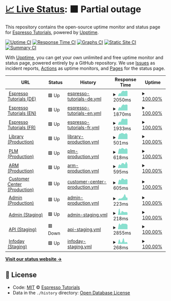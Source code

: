 # [📈 Live Status](https://espressotutorials.github.io/et-status): <!--live status--> **🟧 Partial outage**

This repository contains the open-source uptime monitor and status page for [Espresso Tutorials](https://espresso-tutorials.de), powered by [Upptime](https://github.com/upptime/upptime).

[![Uptime CI](https://github.com/koj-co/upptime/workflows/Uptime%20CI/badge.svg)](https://github.com/koj-co/upptime/actions?query=workflow%3A%22Uptime+CI%22)
[![Response Time CI](https://github.com/koj-co/upptime/workflows/Response%20Time%20CI/badge.svg)](https://github.com/koj-co/upptime/actions?query=workflow%3A%22Response+Time+CI%22)
[![Graphs CI](https://github.com/koj-co/upptime/workflows/Graphs%20CI/badge.svg)](https://github.com/koj-co/upptime/actions?query=workflow%3A%22Graphs+CI%22)
[![Static Site CI](https://github.com/koj-co/upptime/workflows/Static%20Site%20CI/badge.svg)](https://github.com/koj-co/upptime/actions?query=workflow%3A%22Static+Site+CI%22)
[![Summary CI](https://github.com/koj-co/upptime/workflows/Summary%20CI/badge.svg)](https://github.com/koj-co/upptime/actions?query=workflow%3A%22Summary+CI%22)

With [Upptime](https://upptime.js.org), you can get your own unlimited and free uptime monitor and status page, powered entirely by a GitHub repository. We use [Issues](https://github.com/espressotutorials/et-status/issues) as incident reports, [Actions](https://github.com/espressotutorials/et-status/actions) as uptime monitors, and [Pages](https://espressotutorials.github.io/et-status) for the status page.

<!--start: status pages-->
<!-- This summary is generated by Upptime (https://github.com/upptime/upptime) -->
<!-- Do not edit this manually, your changes will be overwritten -->
<!-- prettier-ignore -->
| URL | Status | History | Response Time | Uptime |
| --- | ------ | ------- | ------------- | ------ |
| <img alt="" src="https://favicons.githubusercontent.com/www.espresso-tutorials.de" height="13"> [Espresso Tutorials (DE)](https://www.espresso-tutorials.de) | 🟩 Up | [espresso-tutorials-de.yml](https://github.com/espressotutorials/et-status/commits/HEAD/history/espresso-tutorials-de.yml) | <details><summary><img alt="Response time graph" src="./graphs/espresso-tutorials-de/response-time-week.png" height="20"> 2050ms</summary><br><a href="https://espressotutorials.github.io/et-status/history/espresso-tutorials-de"><img alt="Response time 1453" src="https://img.shields.io/endpoint?url=https%3A%2F%2Fraw.githubusercontent.com%2Fespressotutorials%2Fet-status%2FHEAD%2Fapi%2Fespresso-tutorials-de%2Fresponse-time.json"></a><br><a href="https://espressotutorials.github.io/et-status/history/espresso-tutorials-de"><img alt="24-hour response time 2311" src="https://img.shields.io/endpoint?url=https%3A%2F%2Fraw.githubusercontent.com%2Fespressotutorials%2Fet-status%2FHEAD%2Fapi%2Fespresso-tutorials-de%2Fresponse-time-day.json"></a><br><a href="https://espressotutorials.github.io/et-status/history/espresso-tutorials-de"><img alt="7-day response time 2050" src="https://img.shields.io/endpoint?url=https%3A%2F%2Fraw.githubusercontent.com%2Fespressotutorials%2Fet-status%2FHEAD%2Fapi%2Fespresso-tutorials-de%2Fresponse-time-week.json"></a><br><a href="https://espressotutorials.github.io/et-status/history/espresso-tutorials-de"><img alt="30-day response time 1537" src="https://img.shields.io/endpoint?url=https%3A%2F%2Fraw.githubusercontent.com%2Fespressotutorials%2Fet-status%2FHEAD%2Fapi%2Fespresso-tutorials-de%2Fresponse-time-month.json"></a><br><a href="https://espressotutorials.github.io/et-status/history/espresso-tutorials-de"><img alt="1-year response time 1453" src="https://img.shields.io/endpoint?url=https%3A%2F%2Fraw.githubusercontent.com%2Fespressotutorials%2Fet-status%2FHEAD%2Fapi%2Fespresso-tutorials-de%2Fresponse-time-year.json"></a></details> | <details><summary><a href="https://espressotutorials.github.io/et-status/history/espresso-tutorials-de">100.00%</a></summary><a href="https://espressotutorials.github.io/et-status/history/espresso-tutorials-de"><img alt="All-time uptime 100.00%" src="https://img.shields.io/endpoint?url=https%3A%2F%2Fraw.githubusercontent.com%2Fespressotutorials%2Fet-status%2FHEAD%2Fapi%2Fespresso-tutorials-de%2Fuptime.json"></a><br><a href="https://espressotutorials.github.io/et-status/history/espresso-tutorials-de"><img alt="24-hour uptime 100.00%" src="https://img.shields.io/endpoint?url=https%3A%2F%2Fraw.githubusercontent.com%2Fespressotutorials%2Fet-status%2FHEAD%2Fapi%2Fespresso-tutorials-de%2Fuptime-day.json"></a><br><a href="https://espressotutorials.github.io/et-status/history/espresso-tutorials-de"><img alt="7-day uptime 100.00%" src="https://img.shields.io/endpoint?url=https%3A%2F%2Fraw.githubusercontent.com%2Fespressotutorials%2Fet-status%2FHEAD%2Fapi%2Fespresso-tutorials-de%2Fuptime-week.json"></a><br><a href="https://espressotutorials.github.io/et-status/history/espresso-tutorials-de"><img alt="30-day uptime 100.00%" src="https://img.shields.io/endpoint?url=https%3A%2F%2Fraw.githubusercontent.com%2Fespressotutorials%2Fet-status%2FHEAD%2Fapi%2Fespresso-tutorials-de%2Fuptime-month.json"></a><br><a href="https://espressotutorials.github.io/et-status/history/espresso-tutorials-de"><img alt="1-year uptime 100.00%" src="https://img.shields.io/endpoint?url=https%3A%2F%2Fraw.githubusercontent.com%2Fespressotutorials%2Fet-status%2FHEAD%2Fapi%2Fespresso-tutorials-de%2Fuptime-year.json"></a></details>
| <img alt="" src="https://favicons.githubusercontent.com/www.espresso-tutorials.com" height="13"> [Espresso Tutorials (EN)](https://www.espresso-tutorials.com) | 🟩 Up | [espresso-tutorials-en.yml](https://github.com/espressotutorials/et-status/commits/HEAD/history/espresso-tutorials-en.yml) | <details><summary><img alt="Response time graph" src="./graphs/espresso-tutorials-en/response-time-week.png" height="20"> 1870ms</summary><br><a href="https://espressotutorials.github.io/et-status/history/espresso-tutorials-en"><img alt="Response time 1001" src="https://img.shields.io/endpoint?url=https%3A%2F%2Fraw.githubusercontent.com%2Fespressotutorials%2Fet-status%2FHEAD%2Fapi%2Fespresso-tutorials-en%2Fresponse-time.json"></a><br><a href="https://espressotutorials.github.io/et-status/history/espresso-tutorials-en"><img alt="24-hour response time 2082" src="https://img.shields.io/endpoint?url=https%3A%2F%2Fraw.githubusercontent.com%2Fespressotutorials%2Fet-status%2FHEAD%2Fapi%2Fespresso-tutorials-en%2Fresponse-time-day.json"></a><br><a href="https://espressotutorials.github.io/et-status/history/espresso-tutorials-en"><img alt="7-day response time 1870" src="https://img.shields.io/endpoint?url=https%3A%2F%2Fraw.githubusercontent.com%2Fespressotutorials%2Fet-status%2FHEAD%2Fapi%2Fespresso-tutorials-en%2Fresponse-time-week.json"></a><br><a href="https://espressotutorials.github.io/et-status/history/espresso-tutorials-en"><img alt="30-day response time 1367" src="https://img.shields.io/endpoint?url=https%3A%2F%2Fraw.githubusercontent.com%2Fespressotutorials%2Fet-status%2FHEAD%2Fapi%2Fespresso-tutorials-en%2Fresponse-time-month.json"></a><br><a href="https://espressotutorials.github.io/et-status/history/espresso-tutorials-en"><img alt="1-year response time 1001" src="https://img.shields.io/endpoint?url=https%3A%2F%2Fraw.githubusercontent.com%2Fespressotutorials%2Fet-status%2FHEAD%2Fapi%2Fespresso-tutorials-en%2Fresponse-time-year.json"></a></details> | <details><summary><a href="https://espressotutorials.github.io/et-status/history/espresso-tutorials-en">100.00%</a></summary><a href="https://espressotutorials.github.io/et-status/history/espresso-tutorials-en"><img alt="All-time uptime 100.00%" src="https://img.shields.io/endpoint?url=https%3A%2F%2Fraw.githubusercontent.com%2Fespressotutorials%2Fet-status%2FHEAD%2Fapi%2Fespresso-tutorials-en%2Fuptime.json"></a><br><a href="https://espressotutorials.github.io/et-status/history/espresso-tutorials-en"><img alt="24-hour uptime 100.00%" src="https://img.shields.io/endpoint?url=https%3A%2F%2Fraw.githubusercontent.com%2Fespressotutorials%2Fet-status%2FHEAD%2Fapi%2Fespresso-tutorials-en%2Fuptime-day.json"></a><br><a href="https://espressotutorials.github.io/et-status/history/espresso-tutorials-en"><img alt="7-day uptime 100.00%" src="https://img.shields.io/endpoint?url=https%3A%2F%2Fraw.githubusercontent.com%2Fespressotutorials%2Fet-status%2FHEAD%2Fapi%2Fespresso-tutorials-en%2Fuptime-week.json"></a><br><a href="https://espressotutorials.github.io/et-status/history/espresso-tutorials-en"><img alt="30-day uptime 100.00%" src="https://img.shields.io/endpoint?url=https%3A%2F%2Fraw.githubusercontent.com%2Fespressotutorials%2Fet-status%2FHEAD%2Fapi%2Fespresso-tutorials-en%2Fuptime-month.json"></a><br><a href="https://espressotutorials.github.io/et-status/history/espresso-tutorials-en"><img alt="1-year uptime 100.00%" src="https://img.shields.io/endpoint?url=https%3A%2F%2Fraw.githubusercontent.com%2Fespressotutorials%2Fet-status%2FHEAD%2Fapi%2Fespresso-tutorials-en%2Fuptime-year.json"></a></details>
| <img alt="" src="https://favicons.githubusercontent.com/www.espresso-tutorials.fr" height="13"> [Espresso Tutorials (FR)](https://www.espresso-tutorials.fr) | 🟩 Up | [espresso-tutorials-fr.yml](https://github.com/espressotutorials/et-status/commits/HEAD/history/espresso-tutorials-fr.yml) | <details><summary><img alt="Response time graph" src="./graphs/espresso-tutorials-fr/response-time-week.png" height="20"> 1933ms</summary><br><a href="https://espressotutorials.github.io/et-status/history/espresso-tutorials-fr"><img alt="Response time 1419" src="https://img.shields.io/endpoint?url=https%3A%2F%2Fraw.githubusercontent.com%2Fespressotutorials%2Fet-status%2FHEAD%2Fapi%2Fespresso-tutorials-fr%2Fresponse-time.json"></a><br><a href="https://espressotutorials.github.io/et-status/history/espresso-tutorials-fr"><img alt="24-hour response time 2165" src="https://img.shields.io/endpoint?url=https%3A%2F%2Fraw.githubusercontent.com%2Fespressotutorials%2Fet-status%2FHEAD%2Fapi%2Fespresso-tutorials-fr%2Fresponse-time-day.json"></a><br><a href="https://espressotutorials.github.io/et-status/history/espresso-tutorials-fr"><img alt="7-day response time 1933" src="https://img.shields.io/endpoint?url=https%3A%2F%2Fraw.githubusercontent.com%2Fespressotutorials%2Fet-status%2FHEAD%2Fapi%2Fespresso-tutorials-fr%2Fresponse-time-week.json"></a><br><a href="https://espressotutorials.github.io/et-status/history/espresso-tutorials-fr"><img alt="30-day response time 1419" src="https://img.shields.io/endpoint?url=https%3A%2F%2Fraw.githubusercontent.com%2Fespressotutorials%2Fet-status%2FHEAD%2Fapi%2Fespresso-tutorials-fr%2Fresponse-time-month.json"></a><br><a href="https://espressotutorials.github.io/et-status/history/espresso-tutorials-fr"><img alt="1-year response time 1419" src="https://img.shields.io/endpoint?url=https%3A%2F%2Fraw.githubusercontent.com%2Fespressotutorials%2Fet-status%2FHEAD%2Fapi%2Fespresso-tutorials-fr%2Fresponse-time-year.json"></a></details> | <details><summary><a href="https://espressotutorials.github.io/et-status/history/espresso-tutorials-fr">100.00%</a></summary><a href="https://espressotutorials.github.io/et-status/history/espresso-tutorials-fr"><img alt="All-time uptime 100.00%" src="https://img.shields.io/endpoint?url=https%3A%2F%2Fraw.githubusercontent.com%2Fespressotutorials%2Fet-status%2FHEAD%2Fapi%2Fespresso-tutorials-fr%2Fuptime.json"></a><br><a href="https://espressotutorials.github.io/et-status/history/espresso-tutorials-fr"><img alt="24-hour uptime 100.00%" src="https://img.shields.io/endpoint?url=https%3A%2F%2Fraw.githubusercontent.com%2Fespressotutorials%2Fet-status%2FHEAD%2Fapi%2Fespresso-tutorials-fr%2Fuptime-day.json"></a><br><a href="https://espressotutorials.github.io/et-status/history/espresso-tutorials-fr"><img alt="7-day uptime 100.00%" src="https://img.shields.io/endpoint?url=https%3A%2F%2Fraw.githubusercontent.com%2Fespressotutorials%2Fet-status%2FHEAD%2Fapi%2Fespresso-tutorials-fr%2Fuptime-week.json"></a><br><a href="https://espressotutorials.github.io/et-status/history/espresso-tutorials-fr"><img alt="30-day uptime 100.00%" src="https://img.shields.io/endpoint?url=https%3A%2F%2Fraw.githubusercontent.com%2Fespressotutorials%2Fet-status%2FHEAD%2Fapi%2Fespresso-tutorials-fr%2Fuptime-month.json"></a><br><a href="https://espressotutorials.github.io/et-status/history/espresso-tutorials-fr"><img alt="1-year uptime 100.00%" src="https://img.shields.io/endpoint?url=https%3A%2F%2Fraw.githubusercontent.com%2Fespressotutorials%2Fet-status%2FHEAD%2Fapi%2Fespresso-tutorials-fr%2Fuptime-year.json"></a></details>
| <img alt="" src="https://favicons.githubusercontent.com/et.training" height="13"> [Library (Production)](https://et.training) | 🟩 Up | [library-production.yml](https://github.com/espressotutorials/et-status/commits/HEAD/history/library-production.yml) | <details><summary><img alt="Response time graph" src="./graphs/library-production/response-time-week.png" height="20"> 501ms</summary><br><a href="https://espressotutorials.github.io/et-status/history/library-production"><img alt="Response time 506" src="https://img.shields.io/endpoint?url=https%3A%2F%2Fraw.githubusercontent.com%2Fespressotutorials%2Fet-status%2FHEAD%2Fapi%2Flibrary-production%2Fresponse-time.json"></a><br><a href="https://espressotutorials.github.io/et-status/history/library-production"><img alt="24-hour response time 421" src="https://img.shields.io/endpoint?url=https%3A%2F%2Fraw.githubusercontent.com%2Fespressotutorials%2Fet-status%2FHEAD%2Fapi%2Flibrary-production%2Fresponse-time-day.json"></a><br><a href="https://espressotutorials.github.io/et-status/history/library-production"><img alt="7-day response time 501" src="https://img.shields.io/endpoint?url=https%3A%2F%2Fraw.githubusercontent.com%2Fespressotutorials%2Fet-status%2FHEAD%2Fapi%2Flibrary-production%2Fresponse-time-week.json"></a><br><a href="https://espressotutorials.github.io/et-status/history/library-production"><img alt="30-day response time 506" src="https://img.shields.io/endpoint?url=https%3A%2F%2Fraw.githubusercontent.com%2Fespressotutorials%2Fet-status%2FHEAD%2Fapi%2Flibrary-production%2Fresponse-time-month.json"></a><br><a href="https://espressotutorials.github.io/et-status/history/library-production"><img alt="1-year response time 506" src="https://img.shields.io/endpoint?url=https%3A%2F%2Fraw.githubusercontent.com%2Fespressotutorials%2Fet-status%2FHEAD%2Fapi%2Flibrary-production%2Fresponse-time-year.json"></a></details> | <details><summary><a href="https://espressotutorials.github.io/et-status/history/library-production">100.00%</a></summary><a href="https://espressotutorials.github.io/et-status/history/library-production"><img alt="All-time uptime 100.00%" src="https://img.shields.io/endpoint?url=https%3A%2F%2Fraw.githubusercontent.com%2Fespressotutorials%2Fet-status%2FHEAD%2Fapi%2Flibrary-production%2Fuptime.json"></a><br><a href="https://espressotutorials.github.io/et-status/history/library-production"><img alt="24-hour uptime 100.00%" src="https://img.shields.io/endpoint?url=https%3A%2F%2Fraw.githubusercontent.com%2Fespressotutorials%2Fet-status%2FHEAD%2Fapi%2Flibrary-production%2Fuptime-day.json"></a><br><a href="https://espressotutorials.github.io/et-status/history/library-production"><img alt="7-day uptime 100.00%" src="https://img.shields.io/endpoint?url=https%3A%2F%2Fraw.githubusercontent.com%2Fespressotutorials%2Fet-status%2FHEAD%2Fapi%2Flibrary-production%2Fuptime-week.json"></a><br><a href="https://espressotutorials.github.io/et-status/history/library-production"><img alt="30-day uptime 100.00%" src="https://img.shields.io/endpoint?url=https%3A%2F%2Fraw.githubusercontent.com%2Fespressotutorials%2Fet-status%2FHEAD%2Fapi%2Flibrary-production%2Fuptime-month.json"></a><br><a href="https://espressotutorials.github.io/et-status/history/library-production"><img alt="1-year uptime 100.00%" src="https://img.shields.io/endpoint?url=https%3A%2F%2Fraw.githubusercontent.com%2Fespressotutorials%2Fet-status%2FHEAD%2Fapi%2Flibrary-production%2Fuptime-year.json"></a></details>
| <img alt="" src="https://favicons.githubusercontent.com/et-plm.de" height="13"> [PLM (Production)](https://et-plm.de) | 🟩 Up | [plm-production.yml](https://github.com/espressotutorials/et-status/commits/HEAD/history/plm-production.yml) | <details><summary><img alt="Response time graph" src="./graphs/plm-production/response-time-week.png" height="20"> 618ms</summary><br><a href="https://espressotutorials.github.io/et-status/history/plm-production"><img alt="Response time 639" src="https://img.shields.io/endpoint?url=https%3A%2F%2Fraw.githubusercontent.com%2Fespressotutorials%2Fet-status%2FHEAD%2Fapi%2Fplm-production%2Fresponse-time.json"></a><br><a href="https://espressotutorials.github.io/et-status/history/plm-production"><img alt="24-hour response time 541" src="https://img.shields.io/endpoint?url=https%3A%2F%2Fraw.githubusercontent.com%2Fespressotutorials%2Fet-status%2FHEAD%2Fapi%2Fplm-production%2Fresponse-time-day.json"></a><br><a href="https://espressotutorials.github.io/et-status/history/plm-production"><img alt="7-day response time 618" src="https://img.shields.io/endpoint?url=https%3A%2F%2Fraw.githubusercontent.com%2Fespressotutorials%2Fet-status%2FHEAD%2Fapi%2Fplm-production%2Fresponse-time-week.json"></a><br><a href="https://espressotutorials.github.io/et-status/history/plm-production"><img alt="30-day response time 639" src="https://img.shields.io/endpoint?url=https%3A%2F%2Fraw.githubusercontent.com%2Fespressotutorials%2Fet-status%2FHEAD%2Fapi%2Fplm-production%2Fresponse-time-month.json"></a><br><a href="https://espressotutorials.github.io/et-status/history/plm-production"><img alt="1-year response time 639" src="https://img.shields.io/endpoint?url=https%3A%2F%2Fraw.githubusercontent.com%2Fespressotutorials%2Fet-status%2FHEAD%2Fapi%2Fplm-production%2Fresponse-time-year.json"></a></details> | <details><summary><a href="https://espressotutorials.github.io/et-status/history/plm-production">100.00%</a></summary><a href="https://espressotutorials.github.io/et-status/history/plm-production"><img alt="All-time uptime 100.00%" src="https://img.shields.io/endpoint?url=https%3A%2F%2Fraw.githubusercontent.com%2Fespressotutorials%2Fet-status%2FHEAD%2Fapi%2Fplm-production%2Fuptime.json"></a><br><a href="https://espressotutorials.github.io/et-status/history/plm-production"><img alt="24-hour uptime 100.00%" src="https://img.shields.io/endpoint?url=https%3A%2F%2Fraw.githubusercontent.com%2Fespressotutorials%2Fet-status%2FHEAD%2Fapi%2Fplm-production%2Fuptime-day.json"></a><br><a href="https://espressotutorials.github.io/et-status/history/plm-production"><img alt="7-day uptime 100.00%" src="https://img.shields.io/endpoint?url=https%3A%2F%2Fraw.githubusercontent.com%2Fespressotutorials%2Fet-status%2FHEAD%2Fapi%2Fplm-production%2Fuptime-week.json"></a><br><a href="https://espressotutorials.github.io/et-status/history/plm-production"><img alt="30-day uptime 100.00%" src="https://img.shields.io/endpoint?url=https%3A%2F%2Fraw.githubusercontent.com%2Fespressotutorials%2Fet-status%2FHEAD%2Fapi%2Fplm-production%2Fuptime-month.json"></a><br><a href="https://espressotutorials.github.io/et-status/history/plm-production"><img alt="1-year uptime 100.00%" src="https://img.shields.io/endpoint?url=https%3A%2F%2Fraw.githubusercontent.com%2Fespressotutorials%2Fet-status%2FHEAD%2Fapi%2Fplm-production%2Fuptime-year.json"></a></details>
| <img alt="" src="https://favicons.githubusercontent.com/et-arm.de" height="13"> [ARM (Production)](https://et-arm.de) | 🟩 Up | [arm-production.yml](https://github.com/espressotutorials/et-status/commits/HEAD/history/arm-production.yml) | <details><summary><img alt="Response time graph" src="./graphs/arm-production/response-time-week.png" height="20"> 595ms</summary><br><a href="https://espressotutorials.github.io/et-status/history/arm-production"><img alt="Response time 584" src="https://img.shields.io/endpoint?url=https%3A%2F%2Fraw.githubusercontent.com%2Fespressotutorials%2Fet-status%2FHEAD%2Fapi%2Farm-production%2Fresponse-time.json"></a><br><a href="https://espressotutorials.github.io/et-status/history/arm-production"><img alt="24-hour response time 511" src="https://img.shields.io/endpoint?url=https%3A%2F%2Fraw.githubusercontent.com%2Fespressotutorials%2Fet-status%2FHEAD%2Fapi%2Farm-production%2Fresponse-time-day.json"></a><br><a href="https://espressotutorials.github.io/et-status/history/arm-production"><img alt="7-day response time 595" src="https://img.shields.io/endpoint?url=https%3A%2F%2Fraw.githubusercontent.com%2Fespressotutorials%2Fet-status%2FHEAD%2Fapi%2Farm-production%2Fresponse-time-week.json"></a><br><a href="https://espressotutorials.github.io/et-status/history/arm-production"><img alt="30-day response time 584" src="https://img.shields.io/endpoint?url=https%3A%2F%2Fraw.githubusercontent.com%2Fespressotutorials%2Fet-status%2FHEAD%2Fapi%2Farm-production%2Fresponse-time-month.json"></a><br><a href="https://espressotutorials.github.io/et-status/history/arm-production"><img alt="1-year response time 584" src="https://img.shields.io/endpoint?url=https%3A%2F%2Fraw.githubusercontent.com%2Fespressotutorials%2Fet-status%2FHEAD%2Fapi%2Farm-production%2Fresponse-time-year.json"></a></details> | <details><summary><a href="https://espressotutorials.github.io/et-status/history/arm-production">100.00%</a></summary><a href="https://espressotutorials.github.io/et-status/history/arm-production"><img alt="All-time uptime 100.00%" src="https://img.shields.io/endpoint?url=https%3A%2F%2Fraw.githubusercontent.com%2Fespressotutorials%2Fet-status%2FHEAD%2Fapi%2Farm-production%2Fuptime.json"></a><br><a href="https://espressotutorials.github.io/et-status/history/arm-production"><img alt="24-hour uptime 100.00%" src="https://img.shields.io/endpoint?url=https%3A%2F%2Fraw.githubusercontent.com%2Fespressotutorials%2Fet-status%2FHEAD%2Fapi%2Farm-production%2Fuptime-day.json"></a><br><a href="https://espressotutorials.github.io/et-status/history/arm-production"><img alt="7-day uptime 100.00%" src="https://img.shields.io/endpoint?url=https%3A%2F%2Fraw.githubusercontent.com%2Fespressotutorials%2Fet-status%2FHEAD%2Fapi%2Farm-production%2Fuptime-week.json"></a><br><a href="https://espressotutorials.github.io/et-status/history/arm-production"><img alt="30-day uptime 100.00%" src="https://img.shields.io/endpoint?url=https%3A%2F%2Fraw.githubusercontent.com%2Fespressotutorials%2Fet-status%2FHEAD%2Fapi%2Farm-production%2Fuptime-month.json"></a><br><a href="https://espressotutorials.github.io/et-status/history/arm-production"><img alt="1-year uptime 100.00%" src="https://img.shields.io/endpoint?url=https%3A%2F%2Fraw.githubusercontent.com%2Fespressotutorials%2Fet-status%2FHEAD%2Fapi%2Farm-production%2Fuptime-year.json"></a></details>
| <img alt="" src="https://favicons.githubusercontent.com/et-customer.de" height="13"> [Customer Center (Production)](https://et-customer.de) | 🟩 Up | [customer-center-production.yml](https://github.com/espressotutorials/et-status/commits/HEAD/history/customer-center-production.yml) | <details><summary><img alt="Response time graph" src="./graphs/customer-center-production/response-time-week.png" height="20"> 605ms</summary><br><a href="https://espressotutorials.github.io/et-status/history/customer-center-production"><img alt="Response time 585" src="https://img.shields.io/endpoint?url=https%3A%2F%2Fraw.githubusercontent.com%2Fespressotutorials%2Fet-status%2FHEAD%2Fapi%2Fcustomer-center-production%2Fresponse-time.json"></a><br><a href="https://espressotutorials.github.io/et-status/history/customer-center-production"><img alt="24-hour response time 566" src="https://img.shields.io/endpoint?url=https%3A%2F%2Fraw.githubusercontent.com%2Fespressotutorials%2Fet-status%2FHEAD%2Fapi%2Fcustomer-center-production%2Fresponse-time-day.json"></a><br><a href="https://espressotutorials.github.io/et-status/history/customer-center-production"><img alt="7-day response time 605" src="https://img.shields.io/endpoint?url=https%3A%2F%2Fraw.githubusercontent.com%2Fespressotutorials%2Fet-status%2FHEAD%2Fapi%2Fcustomer-center-production%2Fresponse-time-week.json"></a><br><a href="https://espressotutorials.github.io/et-status/history/customer-center-production"><img alt="30-day response time 585" src="https://img.shields.io/endpoint?url=https%3A%2F%2Fraw.githubusercontent.com%2Fespressotutorials%2Fet-status%2FHEAD%2Fapi%2Fcustomer-center-production%2Fresponse-time-month.json"></a><br><a href="https://espressotutorials.github.io/et-status/history/customer-center-production"><img alt="1-year response time 585" src="https://img.shields.io/endpoint?url=https%3A%2F%2Fraw.githubusercontent.com%2Fespressotutorials%2Fet-status%2FHEAD%2Fapi%2Fcustomer-center-production%2Fresponse-time-year.json"></a></details> | <details><summary><a href="https://espressotutorials.github.io/et-status/history/customer-center-production">100.00%</a></summary><a href="https://espressotutorials.github.io/et-status/history/customer-center-production"><img alt="All-time uptime 100.00%" src="https://img.shields.io/endpoint?url=https%3A%2F%2Fraw.githubusercontent.com%2Fespressotutorials%2Fet-status%2FHEAD%2Fapi%2Fcustomer-center-production%2Fuptime.json"></a><br><a href="https://espressotutorials.github.io/et-status/history/customer-center-production"><img alt="24-hour uptime 100.00%" src="https://img.shields.io/endpoint?url=https%3A%2F%2Fraw.githubusercontent.com%2Fespressotutorials%2Fet-status%2FHEAD%2Fapi%2Fcustomer-center-production%2Fuptime-day.json"></a><br><a href="https://espressotutorials.github.io/et-status/history/customer-center-production"><img alt="7-day uptime 100.00%" src="https://img.shields.io/endpoint?url=https%3A%2F%2Fraw.githubusercontent.com%2Fespressotutorials%2Fet-status%2FHEAD%2Fapi%2Fcustomer-center-production%2Fuptime-week.json"></a><br><a href="https://espressotutorials.github.io/et-status/history/customer-center-production"><img alt="30-day uptime 100.00%" src="https://img.shields.io/endpoint?url=https%3A%2F%2Fraw.githubusercontent.com%2Fespressotutorials%2Fet-status%2FHEAD%2Fapi%2Fcustomer-center-production%2Fuptime-month.json"></a><br><a href="https://espressotutorials.github.io/et-status/history/customer-center-production"><img alt="1-year uptime 100.00%" src="https://img.shields.io/endpoint?url=https%3A%2F%2Fraw.githubusercontent.com%2Fespressotutorials%2Fet-status%2FHEAD%2Fapi%2Fcustomer-center-production%2Fuptime-year.json"></a></details>
| <img alt="" src="https://favicons.githubusercontent.com/null" height="13"> [Admin (Production)](admin.espresso-tutorials.com) | 🟩 Up | [admin-production.yml](https://github.com/espressotutorials/et-status/commits/HEAD/history/admin-production.yml) | <details><summary><img alt="Response time graph" src="./graphs/admin-production/response-time-week.png" height="20"> 223ms</summary><br><a href="https://espressotutorials.github.io/et-status/history/admin-production"><img alt="Response time 230" src="https://img.shields.io/endpoint?url=https%3A%2F%2Fraw.githubusercontent.com%2Fespressotutorials%2Fet-status%2FHEAD%2Fapi%2Fadmin-production%2Fresponse-time.json"></a><br><a href="https://espressotutorials.github.io/et-status/history/admin-production"><img alt="24-hour response time 189" src="https://img.shields.io/endpoint?url=https%3A%2F%2Fraw.githubusercontent.com%2Fespressotutorials%2Fet-status%2FHEAD%2Fapi%2Fadmin-production%2Fresponse-time-day.json"></a><br><a href="https://espressotutorials.github.io/et-status/history/admin-production"><img alt="7-day response time 223" src="https://img.shields.io/endpoint?url=https%3A%2F%2Fraw.githubusercontent.com%2Fespressotutorials%2Fet-status%2FHEAD%2Fapi%2Fadmin-production%2Fresponse-time-week.json"></a><br><a href="https://espressotutorials.github.io/et-status/history/admin-production"><img alt="30-day response time 230" src="https://img.shields.io/endpoint?url=https%3A%2F%2Fraw.githubusercontent.com%2Fespressotutorials%2Fet-status%2FHEAD%2Fapi%2Fadmin-production%2Fresponse-time-month.json"></a><br><a href="https://espressotutorials.github.io/et-status/history/admin-production"><img alt="1-year response time 230" src="https://img.shields.io/endpoint?url=https%3A%2F%2Fraw.githubusercontent.com%2Fespressotutorials%2Fet-status%2FHEAD%2Fapi%2Fadmin-production%2Fresponse-time-year.json"></a></details> | <details><summary><a href="https://espressotutorials.github.io/et-status/history/admin-production">100.00%</a></summary><a href="https://espressotutorials.github.io/et-status/history/admin-production"><img alt="All-time uptime 100.00%" src="https://img.shields.io/endpoint?url=https%3A%2F%2Fraw.githubusercontent.com%2Fespressotutorials%2Fet-status%2FHEAD%2Fapi%2Fadmin-production%2Fuptime.json"></a><br><a href="https://espressotutorials.github.io/et-status/history/admin-production"><img alt="24-hour uptime 100.00%" src="https://img.shields.io/endpoint?url=https%3A%2F%2Fraw.githubusercontent.com%2Fespressotutorials%2Fet-status%2FHEAD%2Fapi%2Fadmin-production%2Fuptime-day.json"></a><br><a href="https://espressotutorials.github.io/et-status/history/admin-production"><img alt="7-day uptime 100.00%" src="https://img.shields.io/endpoint?url=https%3A%2F%2Fraw.githubusercontent.com%2Fespressotutorials%2Fet-status%2FHEAD%2Fapi%2Fadmin-production%2Fuptime-week.json"></a><br><a href="https://espressotutorials.github.io/et-status/history/admin-production"><img alt="30-day uptime 100.00%" src="https://img.shields.io/endpoint?url=https%3A%2F%2Fraw.githubusercontent.com%2Fespressotutorials%2Fet-status%2FHEAD%2Fapi%2Fadmin-production%2Fuptime-month.json"></a><br><a href="https://espressotutorials.github.io/et-status/history/admin-production"><img alt="1-year uptime 100.00%" src="https://img.shields.io/endpoint?url=https%3A%2F%2Fraw.githubusercontent.com%2Fespressotutorials%2Fet-status%2FHEAD%2Fapi%2Fadmin-production%2Fuptime-year.json"></a></details>
| <img alt="" src="https://favicons.githubusercontent.com/null" height="13"> [Admin (Staging)](staging.admin.espresso-tutorials.com) | 🟩 Up | [admin-staging.yml](https://github.com/espressotutorials/et-status/commits/HEAD/history/admin-staging.yml) | <details><summary><img alt="Response time graph" src="./graphs/admin-staging/response-time-week.png" height="20"> 218ms</summary><br><a href="https://espressotutorials.github.io/et-status/history/admin-staging"><img alt="Response time 204" src="https://img.shields.io/endpoint?url=https%3A%2F%2Fraw.githubusercontent.com%2Fespressotutorials%2Fet-status%2FHEAD%2Fapi%2Fadmin-staging%2Fresponse-time.json"></a><br><a href="https://espressotutorials.github.io/et-status/history/admin-staging"><img alt="24-hour response time 154" src="https://img.shields.io/endpoint?url=https%3A%2F%2Fraw.githubusercontent.com%2Fespressotutorials%2Fet-status%2FHEAD%2Fapi%2Fadmin-staging%2Fresponse-time-day.json"></a><br><a href="https://espressotutorials.github.io/et-status/history/admin-staging"><img alt="7-day response time 218" src="https://img.shields.io/endpoint?url=https%3A%2F%2Fraw.githubusercontent.com%2Fespressotutorials%2Fet-status%2FHEAD%2Fapi%2Fadmin-staging%2Fresponse-time-week.json"></a><br><a href="https://espressotutorials.github.io/et-status/history/admin-staging"><img alt="30-day response time 204" src="https://img.shields.io/endpoint?url=https%3A%2F%2Fraw.githubusercontent.com%2Fespressotutorials%2Fet-status%2FHEAD%2Fapi%2Fadmin-staging%2Fresponse-time-month.json"></a><br><a href="https://espressotutorials.github.io/et-status/history/admin-staging"><img alt="1-year response time 204" src="https://img.shields.io/endpoint?url=https%3A%2F%2Fraw.githubusercontent.com%2Fespressotutorials%2Fet-status%2FHEAD%2Fapi%2Fadmin-staging%2Fresponse-time-year.json"></a></details> | <details><summary><a href="https://espressotutorials.github.io/et-status/history/admin-staging">100.00%</a></summary><a href="https://espressotutorials.github.io/et-status/history/admin-staging"><img alt="All-time uptime 100.00%" src="https://img.shields.io/endpoint?url=https%3A%2F%2Fraw.githubusercontent.com%2Fespressotutorials%2Fet-status%2FHEAD%2Fapi%2Fadmin-staging%2Fuptime.json"></a><br><a href="https://espressotutorials.github.io/et-status/history/admin-staging"><img alt="24-hour uptime 100.00%" src="https://img.shields.io/endpoint?url=https%3A%2F%2Fraw.githubusercontent.com%2Fespressotutorials%2Fet-status%2FHEAD%2Fapi%2Fadmin-staging%2Fuptime-day.json"></a><br><a href="https://espressotutorials.github.io/et-status/history/admin-staging"><img alt="7-day uptime 100.00%" src="https://img.shields.io/endpoint?url=https%3A%2F%2Fraw.githubusercontent.com%2Fespressotutorials%2Fet-status%2FHEAD%2Fapi%2Fadmin-staging%2Fuptime-week.json"></a><br><a href="https://espressotutorials.github.io/et-status/history/admin-staging"><img alt="30-day uptime 100.00%" src="https://img.shields.io/endpoint?url=https%3A%2F%2Fraw.githubusercontent.com%2Fespressotutorials%2Fet-status%2FHEAD%2Fapi%2Fadmin-staging%2Fuptime-month.json"></a><br><a href="https://espressotutorials.github.io/et-status/history/admin-staging"><img alt="1-year uptime 100.00%" src="https://img.shields.io/endpoint?url=https%3A%2F%2Fraw.githubusercontent.com%2Fespressotutorials%2Fet-status%2FHEAD%2Fapi%2Fadmin-staging%2Fuptime-year.json"></a></details>
| <img alt="" src="https://favicons.githubusercontent.com/null" height="13"> [API (Staging)](staging.api.espresso-tutorials.com) | 🟥 Down | [api-staging.yml](https://github.com/espressotutorials/et-status/commits/HEAD/history/api-staging.yml) | <details><summary><img alt="Response time graph" src="./graphs/api-staging/response-time-week.png" height="20"> 2855ms</summary><br><a href="https://espressotutorials.github.io/et-status/history/api-staging"><img alt="Response time 1205" src="https://img.shields.io/endpoint?url=https%3A%2F%2Fraw.githubusercontent.com%2Fespressotutorials%2Fet-status%2FHEAD%2Fapi%2Fapi-staging%2Fresponse-time.json"></a><br><a href="https://espressotutorials.github.io/et-status/history/api-staging"><img alt="24-hour response time 7429" src="https://img.shields.io/endpoint?url=https%3A%2F%2Fraw.githubusercontent.com%2Fespressotutorials%2Fet-status%2FHEAD%2Fapi%2Fapi-staging%2Fresponse-time-day.json"></a><br><a href="https://espressotutorials.github.io/et-status/history/api-staging"><img alt="7-day response time 2855" src="https://img.shields.io/endpoint?url=https%3A%2F%2Fraw.githubusercontent.com%2Fespressotutorials%2Fet-status%2FHEAD%2Fapi%2Fapi-staging%2Fresponse-time-week.json"></a><br><a href="https://espressotutorials.github.io/et-status/history/api-staging"><img alt="30-day response time 1205" src="https://img.shields.io/endpoint?url=https%3A%2F%2Fraw.githubusercontent.com%2Fespressotutorials%2Fet-status%2FHEAD%2Fapi%2Fapi-staging%2Fresponse-time-month.json"></a><br><a href="https://espressotutorials.github.io/et-status/history/api-staging"><img alt="1-year response time 1205" src="https://img.shields.io/endpoint?url=https%3A%2F%2Fraw.githubusercontent.com%2Fespressotutorials%2Fet-status%2FHEAD%2Fapi%2Fapi-staging%2Fresponse-time-year.json"></a></details> | <details><summary><a href="https://espressotutorials.github.io/et-status/history/api-staging">100.00%</a></summary><a href="https://espressotutorials.github.io/et-status/history/api-staging"><img alt="All-time uptime 100.00%" src="https://img.shields.io/endpoint?url=https%3A%2F%2Fraw.githubusercontent.com%2Fespressotutorials%2Fet-status%2FHEAD%2Fapi%2Fapi-staging%2Fuptime.json"></a><br><a href="https://espressotutorials.github.io/et-status/history/api-staging"><img alt="24-hour uptime 100.00%" src="https://img.shields.io/endpoint?url=https%3A%2F%2Fraw.githubusercontent.com%2Fespressotutorials%2Fet-status%2FHEAD%2Fapi%2Fapi-staging%2Fuptime-day.json"></a><br><a href="https://espressotutorials.github.io/et-status/history/api-staging"><img alt="7-day uptime 100.00%" src="https://img.shields.io/endpoint?url=https%3A%2F%2Fraw.githubusercontent.com%2Fespressotutorials%2Fet-status%2FHEAD%2Fapi%2Fapi-staging%2Fuptime-week.json"></a><br><a href="https://espressotutorials.github.io/et-status/history/api-staging"><img alt="30-day uptime 100.00%" src="https://img.shields.io/endpoint?url=https%3A%2F%2Fraw.githubusercontent.com%2Fespressotutorials%2Fet-status%2FHEAD%2Fapi%2Fapi-staging%2Fuptime-month.json"></a><br><a href="https://espressotutorials.github.io/et-status/history/api-staging"><img alt="1-year uptime 100.00%" src="https://img.shields.io/endpoint?url=https%3A%2F%2Fraw.githubusercontent.com%2Fespressotutorials%2Fet-status%2FHEAD%2Fapi%2Fapi-staging%2Fuptime-year.json"></a></details>
| <img alt="" src="https://favicons.githubusercontent.com/null" height="13"> [Infoday (Staging)](staging.infoday.io) | 🟩 Up | [infoday-staging.yml](https://github.com/espressotutorials/et-status/commits/HEAD/history/infoday-staging.yml) | <details><summary><img alt="Response time graph" src="./graphs/infoday-staging/response-time-week.png" height="20"> 268ms</summary><br><a href="https://espressotutorials.github.io/et-status/history/infoday-staging"><img alt="Response time 262" src="https://img.shields.io/endpoint?url=https%3A%2F%2Fraw.githubusercontent.com%2Fespressotutorials%2Fet-status%2FHEAD%2Fapi%2Finfoday-staging%2Fresponse-time.json"></a><br><a href="https://espressotutorials.github.io/et-status/history/infoday-staging"><img alt="24-hour response time 106" src="https://img.shields.io/endpoint?url=https%3A%2F%2Fraw.githubusercontent.com%2Fespressotutorials%2Fet-status%2FHEAD%2Fapi%2Finfoday-staging%2Fresponse-time-day.json"></a><br><a href="https://espressotutorials.github.io/et-status/history/infoday-staging"><img alt="7-day response time 268" src="https://img.shields.io/endpoint?url=https%3A%2F%2Fraw.githubusercontent.com%2Fespressotutorials%2Fet-status%2FHEAD%2Fapi%2Finfoday-staging%2Fresponse-time-week.json"></a><br><a href="https://espressotutorials.github.io/et-status/history/infoday-staging"><img alt="30-day response time 262" src="https://img.shields.io/endpoint?url=https%3A%2F%2Fraw.githubusercontent.com%2Fespressotutorials%2Fet-status%2FHEAD%2Fapi%2Finfoday-staging%2Fresponse-time-month.json"></a><br><a href="https://espressotutorials.github.io/et-status/history/infoday-staging"><img alt="1-year response time 262" src="https://img.shields.io/endpoint?url=https%3A%2F%2Fraw.githubusercontent.com%2Fespressotutorials%2Fet-status%2FHEAD%2Fapi%2Finfoday-staging%2Fresponse-time-year.json"></a></details> | <details><summary><a href="https://espressotutorials.github.io/et-status/history/infoday-staging">100.00%</a></summary><a href="https://espressotutorials.github.io/et-status/history/infoday-staging"><img alt="All-time uptime 100.00%" src="https://img.shields.io/endpoint?url=https%3A%2F%2Fraw.githubusercontent.com%2Fespressotutorials%2Fet-status%2FHEAD%2Fapi%2Finfoday-staging%2Fuptime.json"></a><br><a href="https://espressotutorials.github.io/et-status/history/infoday-staging"><img alt="24-hour uptime 100.00%" src="https://img.shields.io/endpoint?url=https%3A%2F%2Fraw.githubusercontent.com%2Fespressotutorials%2Fet-status%2FHEAD%2Fapi%2Finfoday-staging%2Fuptime-day.json"></a><br><a href="https://espressotutorials.github.io/et-status/history/infoday-staging"><img alt="7-day uptime 100.00%" src="https://img.shields.io/endpoint?url=https%3A%2F%2Fraw.githubusercontent.com%2Fespressotutorials%2Fet-status%2FHEAD%2Fapi%2Finfoday-staging%2Fuptime-week.json"></a><br><a href="https://espressotutorials.github.io/et-status/history/infoday-staging"><img alt="30-day uptime 100.00%" src="https://img.shields.io/endpoint?url=https%3A%2F%2Fraw.githubusercontent.com%2Fespressotutorials%2Fet-status%2FHEAD%2Fapi%2Finfoday-staging%2Fuptime-month.json"></a><br><a href="https://espressotutorials.github.io/et-status/history/infoday-staging"><img alt="1-year uptime 100.00%" src="https://img.shields.io/endpoint?url=https%3A%2F%2Fraw.githubusercontent.com%2Fespressotutorials%2Fet-status%2FHEAD%2Fapi%2Finfoday-staging%2Fuptime-year.json"></a></details>

<!--end: status pages-->

[**Visit our status website →**](https://espressotutorials.github.io/et-status)

## 📄 License

- Code: [MIT](./LICENSE) © [Espresso Tutorials](https://espresso-tutorials.de)
- Data in the `./history` directory: [Open Database License](https://opendatacommons.org/licenses/odbl/1-0/)
